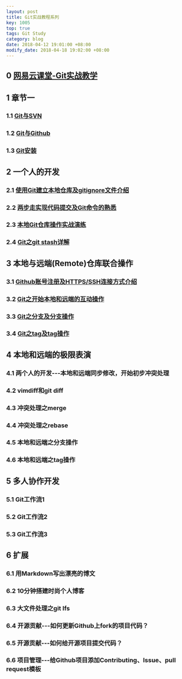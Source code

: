 ```yaml
---
layout: post
title: Git实战教程系列
key: 1005
top: true
tags: Git Study
category: blog
date: 2018-04-12 19:01:00 +08:00
modify_date: 2018-04-18 19:02:00 +08:00
---
```


## 0 [网易云课堂-Git实战教学](https://study.163.com/course/introduction/1005214008.htm)

## 1 章节一

### 1.1 [Git与SVN](https://yicm.github.io/blog/2018/04/09/Git-SVN.html)

### 1.2 [Git与Github](https://yicm.github.io/blog/2018/04/10/Git-Github.html)

### 1.3 [Git安装](https://yicm.github.io/blog/2018/04/11/Git-Install.html)

## 2 一个人的开发

### 2.1 [使用Git建立本地仓库及gitignore文件介绍](https://yicm.github.io/blog/2018/04/18/Create-a-Local-Project-with-Git.html)

### 2.2 [两步走实现代码提交及Git命令的熟悉](https://yicm.github.io/blog/2018/04/18/Git-commit-and-Skillful-Git-Commands.html)

### 2.3 [本地Git仓库操作实战演练](https://yicm.github.io/blog/2018/04/19/Local-Git-Repository-Operations-Combat-Exercise.html)

### 2.4 [Git之git stash详解](https://yicm.github.io/blog/2018/04/19/Detailed-git-stash.html)

## 3 本地与远端(Remote)仓库联合操作

### 3.1 [Github账号注册及HTTPS/SSH连接方式介绍](https://yicm.github.io/blog/2018/04/17/Github-Rigister.html)

### 3.2 [Git之开始本地和远端的互动操作](https://yicm.github.io/blog/2018/04/20/Start-Local-and-Remote-Interactions-with-Git.html)

### 3.3 [Git之分支及分支操作](https://yicm.github.io/blog/2018/04/20/Branch-and-Branch-Operations-of-Git.html)

### 3.4 [Git之tag及tag操作](https://yicm.github.io/blog/2018/04/23/Tag-and-Tag-Operations-of-Git.html)

## 4 本地和远端的极限表演

### 4.1 两个人的开发---本地和远端同步修改，开始初步冲突处理
### 4.2 vimdiff和git diff
### 4.3 冲突处理之merge
### 4.4 冲突处理之rebase
### 4.5 本地和远端之分支操作
### 4.6 本地和远端之tag操作

## 5 多人协作开发
### 5.1 Git工作流1
### 5.2 Git工作流2
### 5.3 Git工作流3

## 6 扩展
### 6.1 用Markdown写出漂亮的博文
### 6.2 10分钟搭建时尚个人博客
### 6.3 大文件处理之git lfs
### 6.4 开源贡献---如何更新Github上fork的项目代码？
### 6.5 开源贡献---如何给开源项目提交代码？
### 6.6 项目管理---给Github项目添加Contributing、Issue、pull request模板
